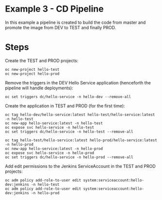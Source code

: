 # Example 3 - CD Pipeline

In this example a pipeline is created to build the code from master and promote the image from DEV to TEST and finally PROD.

# Steps

Create the TEST and PROD projects:

    oc new-project hello-test
    oc new-project hello-prod

Remove the triggers in the DEV Hello Service application (henceforth the pipeline will handle deployments):

    oc set triggers dc/hello-service -n hello-dev --remove-all

Create the application in TEST and PROD (for the first time):

    oc tag hello-dev/hello-service:latest hello-test/hello-service:latest -n hello-test
    oc new-app hello-service:latest -n hello-test
    oc expose svc hello-service -n hello-test
    oc set triggers dc/hello-service -n hello-test --remove-all
    
    oc tag hello-test/hello-service:latest hello-prod/hello-service:latest -n hello-prod
    oc new-app hello-service:latest -n hello-prod
    oc expose svc hello-service -n hello-prod
    oc set triggers dc/hello-service -n hello-prod --remove-all

Add edit permissions to the Jenkins ServiceAccount in the TEST and PROD projects:

    oc adm policy add-role-to-user edit system:serviceaccount:hello-dev:jenkins -n hello-test
    oc adm policy add-role-to-user edit system:serviceaccount:hello-dev:jenkins -n hello-prod
